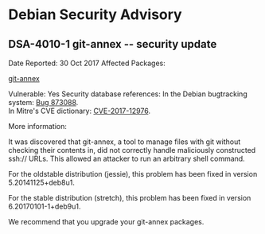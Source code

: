 
Debian Security Advisory
========================


DSA-4010-1 git-annex -- security update
---------------------------------------



Date Reported:
30 Oct 2017
Affected Packages:

[git-annex](https://packages.debian.org/src:git-annex)

Vulnerable:
Yes
Security database references:
In the Debian bugtracking system: [Bug 873088](https://bugs.debian.org/cgi-bin/bugreport.cgi?bug=873088).  
In Mitre's CVE dictionary: [CVE-2017-12976](https://security-tracker.debian.org/tracker/CVE-2017-12976).  

More information:

It was discovered that git-annex, a tool to manage files with git
without checking their contents in, did not correctly handle
maliciously constructed ssh:// URLs. This allowed an attacker to run
an arbitrary shell command.


For the oldstable distribution (jessie), this problem has been fixed
in version 5.20141125+deb8u1.


For the stable distribution (stretch), this problem has been fixed in
version 6.20170101-1+deb9u1.


We recommend that you upgrade your git-annex packages.





